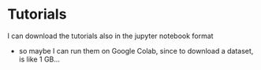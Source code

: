 # Tutorials

I can download the tutorials also in the jupyter notebook format
- so maybe I can run them on Google Colab, since to download a dataset, is like 1 GB...
